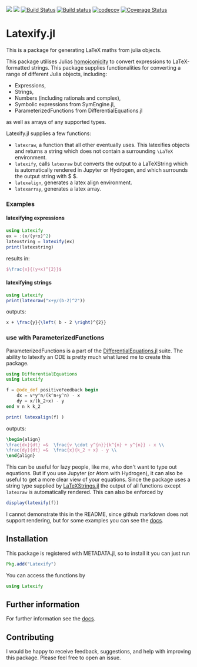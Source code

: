 [![](https://img.shields.io/badge/docs-stable-blue.svg)](https://korsbo.github.io/Latexify.jl/stable)
[![](https://img.shields.io/badge/docs-latest-blue.svg)](https://korsbo.github.io/Latexify.jl/latest)
[![Build Status](https://travis-ci.org/korsbo/Latexify.jl.svg?branch=master)](https://travis-ci.org/korsbo/Latexify.jl)
[![Build status](https://ci.appveyor.com/api/projects/status/f72vlmuvlpux7x6p?svg=true)](https://ci.appveyor.com/project/korsbo/latexify-jl)
[![codecov](https://codecov.io/gh/korsbo/Latexify.jl/branch/master/graph/badge.svg)](https://codecov.io/gh/korsbo/Latexify.jl)
[![Coverage Status](https://coveralls.io/repos/github/korsbo/Latexify.jl/badge.svg)](https://coveralls.io/github/korsbo/Latexify.jl)

# Latexify.jl
This is a package for generating LaTeX maths from julia objects.

This package utilises Julias [homoiconicity](https://en.wikipedia.org/wiki/Homoiconicity) to convert expressions to LaTeX-formatted strings.
This package supplies functionalities for converting a range of different Julia objects, including:

- Expressions,
- Strings,
- Numbers (including rationals and complex),
- Symbolic expressions from SymEngine.jl,
- ParameterizedFunctions from DifferentialEquations.jl

as well as arrays of any supported types.

Latexify.jl supplies a few functions:
- `latexraw`, a function that all other eventually uses. This latexifies objects and returns a string which does not contain a surrounding `\LaTeX` environment.
- `latexify`, calls `latexraw` but converts the output to a LaTeXString which is automatically rendered in Jupyter or Hydrogen, and which surrounds the output string with \$ \$.
- `latexalign`, generates a latex align environment.
- `latexarray`, generates a latex array.

### Examples
#### latexifying expressions
```julia
using Latexify
ex = :(x/(y+x)^2)
latexstring = latexify(ex)
print(latexstring)
```
results in:
```LaTeX
$\frac{x}{(y+x)^{2}}$
```

#### latexifying strings
```julia
using Latexify
print(latexraw("x+y/(b-2)^2"))
```
outputs: 
```LaTeX
x + \frac{y}{\left( b - 2 \right)^{2}}
```

### use with ParameterizedFunctions
ParameterizedFunctions is a part of the [DifferentialEquations.jl](http://docs.juliadiffeq.org/stable/index.html) suite.
The ability to latexify an ODE is pretty much what lured me to create this package.

```julia
using DifferentialEquations
using Latexify

f = @ode_def positiveFeedback begin
    dx = v*y^n/(k^n+y^n) - x
    dy = x/(k_2+x) - y
end v n k k_2

print( latexalign(f) )
```
outputs:
```LaTeX
\begin{align}
\frac{dx}{dt} =&  \frac{v \cdot y^{n}}{k^{n} + y^{n}} - x \\
\frac{dy}{dt} =&  \frac{x}{k_2 + x} - y \\
\end{align}
```

This can be useful for lazy people, like me, who don't want to type out equations.
But if you use Jupyter (or Atom with Hydrogen), it can also be useful to get a more clear view of your equations.
Since the package uses a string type supplied by [LaTeXStrings.jl](https://github.com/stevengj/LaTeXStrings.jl) the output of all functions except `latexraw` is automatically rendered. 
This can also be enforced by 

```julia
display(latexify(f))
```

I cannot demonstrate this in the README, since github markdown does not support rendering, but for some examples you can see the [docs](https://korsbo.github.io/Latexify.jl/stable).


## Installation
This package is registered with METADATA.jl, so to install it you can just run

```julia
Pkg.add("Latexify")
```

You can access the functions by
```julia
using Latexify
```

## Further information
For further information see the [docs](https://korsbo.github.io/Latexify.jl/stable).

## Contributing
I would be happy to receive feedback, suggestions, and help with improving this package.
Please feel free to open an issue.
